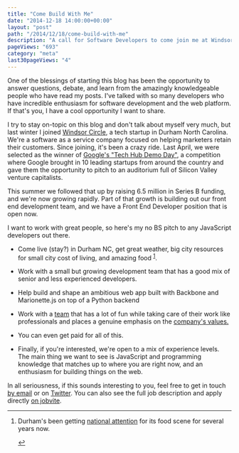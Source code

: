 ```yaml
---
title: "Come Build With Me"
date: "2014-12-18 14:00:00+00:00"
layout: "post"
path: "/2014/12/18/come-build-with-me"
description: "A call for Software Developers to come join me at Windsor Circle"
pageViews: "693"
category: "meta"
last30pageViews: "4"
---
```


One of the blessings of starting this blog has been the opportunity to answer questions, debate, and learn from the amazingly knowledgeable people who have read my posts.  I've talked with so many developers who have incredible enthusiasm for software development and the web platform.  If that's you, I have a cool opportunity I want to share.

I try to stay on-topic on this blog and don't talk about myself very much, but last winter I joined [Windsor Circle](http://www.windsorcircle.com), a tech startup in Durham North Carolina. We're a software as a service company focused on helping marketers retain their customers.  Since joining, it's been a crazy ride.  Last April, we were selected as the winner of [Google's "Tech Hub Demo Day"](https://www.googleforentrepreneurs.com/startup-communities/the-tech-hub-network-demo-day/), a competition where Google brought in 10 leading startups from around the country and gave them the opportunity to pitch to an auditorium full of Silicon Valley venture capitalists.

This summer we followed that up by raising 6.5 million in Series B funding, and we're now growing rapidly.  Part of that growth is building out our front end development team, and we have a Front End Developer position that is open now.

I want to work with great people, so here's my no BS pitch to any JavaScript developers out there.

- Come live (stay?) in Durham NC, get great weather, big city resources for small city cost of living, and amazing food <sup id="fnref:1">[1](#fn:1)</sup>.

- Work with a small but growing development team that has a good mix of senior and less experienced developers.  

- Help build and shape an ambitious web app built with Backbone and Marionette.js on top of a Python backend

- Work with a [team](http://www.windsorcircle.com/team) that has a lot of fun while taking care of their work like professionals and places a genuine emphasis on the [company's values.](http://www.windsorcircle.com/about-us/our-values)

- You can even get paid for all of this.

- Finally, if you're interested, we're open to a mix of experience levels.  The main thing we want to see is JavaScript and programming knowledge that matches up to where you are right now, and an enthusiasm for building things on the web.

In all seriousness, if this sounds interesting to you, feel free to get in touch [by email](mailto:ben.mccormick@windsorcircle.com) or on [Twitter](http://www.twitter.com/ben336).  You can also see the full job description and apply directly [on jobvite](https://hire.jobvite.com/Jobvite/Job.aspx?b=nMUoipwg&j=oZqQZfwY).

---

<div class="footnotes">
<ol>
    <li class="footnote" id="fn:1">
        <p>
        Durham's been getting <a href="http://www.newsobserver.com/2014/08/14/4071138_durham-gets-more-love-from-bon.html?rh=1">national attention</a> for its food scene for several years now.
        </p>
        <a href="#fnref:1" title="return to article"> ↩</a></p>
    </li>
</ol>
</div>
